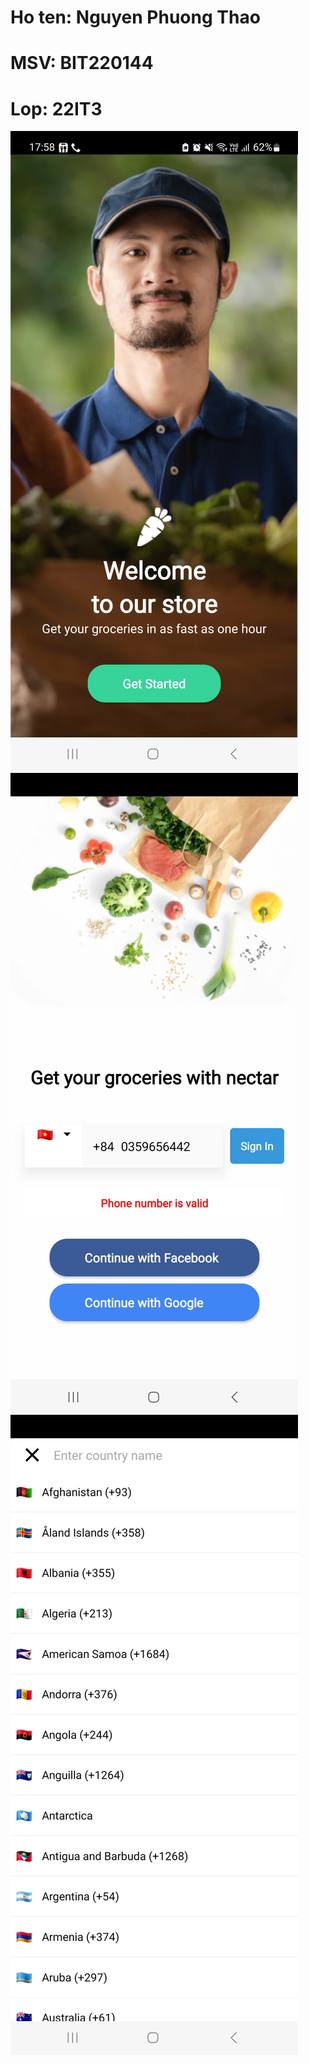 # Ho ten: Nguyen Phuong Thao
# MSV: BIT220144
# Lop: 22IT3
![alt](start.jpg)
![alt](signin2.jpg)
![alt](country.jpg)
